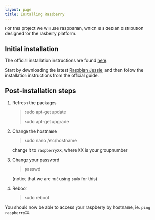 ```yaml
---
layout: page
title: Installing Raspberry
---
```


For this project we will use raspbarian, which is a debian distribution designed for the rasberry platform.

Initial installation
----------------------

The official installation instructions are found [here](https://www.raspberrypi.org/documentation/installation/installing-images/). 

Start by downloading the latest [Raspbian Jessie](https://downloads.raspberrypi.org/raspbian_latest), and then follow the installation instructions from the official guide.


Post-installation steps
------------------------

1. Refresh the packages

    > sudo apt-get update
    >
    > sudo apt-get upgrade

2. Change the hostname

    > sudo nano /etc/hostname

    change it to `raspberryXX`, where XX is your groupnumber

3. Change your password

    > passwd

    (notice that we are *not* using `sudo` for this)

4. Reboot

    >    sudo reboot

You should now be able to access your raspberry by hostname, ie. `ping raspberryXX`.
